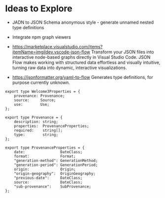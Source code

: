 # Ideas to Explore

* JADN to JSON Schema anonymous style - generate unnamed nested type definitions
* Integrate npm graph viewers

* https://marketplace.visualstudio.com/items?itemName=imgildev.vscode-json-flow
Transform your JSON files into interactive node-based graphs directly in Visual Studio Code.
JSON Flow makes working with structured data effortless and visually intuitive,
turning raw data into dynamic, interactive visualizations.

* https://jsonformatter.org/yaml-to-flow
Generates type definitions, for purpose currently unknown.
```
export type Welcome3Properties = {
    provenance: Provenance;
    source:     Source;
    use:        Use;
};

export type Provenance = {
    description: string;
    properties:  ProvenanceProperties;
    required:    string[];
    type:        string;
};

export type ProvenanceProperties = {
    date:                DateClass;
    format:              Format;
    "generation-method": GenerationMethod;
    "generation-period": GenerationPeriod;
    origin:              Origin;
    "origin-geography":  OriginGeography;
    "previous-date":     DateClass;
    source:              DateClass;
    "sub-provenance":    SubProvenance;
};
```
